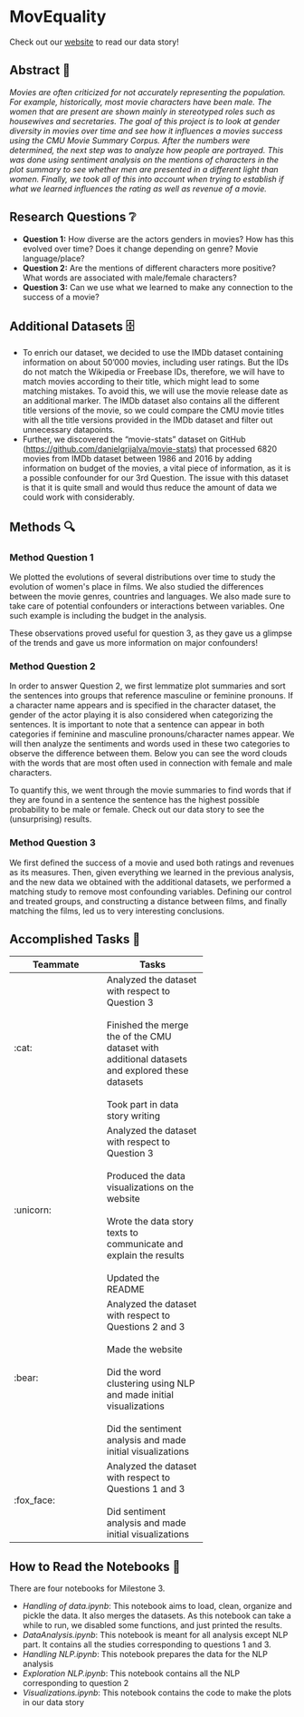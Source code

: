 # MovEquality

Check out our [website](https://pierreancey.github.io/) to read our data story!

## Abstract :memo:
_Movies are often criticized for not accurately representing the population. For example, historically, most movie characters have been male. The women that are present are shown mainly in stereotyped roles such as housewives and secretaries. The goal of this project is to look at gender diversity in movies over time and see how it influences a movies success using the CMU Movie Summary Corpus. After the numbers were determined, the next step was to analyze how people are portrayed. This was done using sentiment analysis on the mentions of characters in the plot summary to see whether men are presented in a different light than women. Finally, we took all of this into account when trying to establish if what we learned influences the rating as well as revenue of a movie._

## Research Questions :grey_question:
- **Question 1:** How diverse are the actors genders in movies? How has this evolved over time? Does it change depending on genre? Movie language/place?
- **Question 2:** Are the mentions of different characters more positive? What words are associated with male/female characters?
- **Question 3:** Can we use what we learned to make any connection to the success of a movie?

## Additional Datasets :file_cabinet:
- To enrich our dataset, we decided to use the IMDb dataset containing information on about 50’000 movies, including user ratings. But the IDs do not match the Wikipedia or Freebase IDs, therefore, we will have to match movies according to their title, which might lead to some matching mistakes. To avoid this, we will use the movie release date as an additional marker. The IMDb dataset also contains all the different title versions of the movie, so we could compare the CMU movie titles with all the title versions provided in the IMDb dataset and filter out unnecessary datapoints. 
- Further, we discovered the “movie-stats” dataset on GitHub (https://github.com/danielgrijalva/movie-stats) that processed 6820 movies from IMDb dataset between 1986 and 2016 by adding information on budget of the movies, a vital piece of information, as it is a possible confounder for our 3rd Question. The issue with this dataset is that it is quite small and would thus reduce the amount of data we could work with considerably.

## Methods :mag:
### Method Question 1
We plotted the evolutions of several distributions over time to study the evolution of women's place in films. We also studied the differences between the movie genres, countries and languages. We also made sure to take care of potential confounders or interactions between variables. One such example is including the budget in the analysis.

These observations proved useful for question 3, as they gave us a glimpse of the trends and gave us more information on major confounders!

### Method Question 2
In order to answer Question 2, we first lemmatize plot summaries and sort the sentences into groups that reference masculine or feminine pronouns. If a character name appears and is specified in the character dataset, the gender of the actor playing it is also considered when categorizing the sentences. It is important to note that a sentence can appear in both categories if feminine and masculine pronouns/character names appear. We will then analyze the sentiments and words used in these two categories to observe the difference between them.
Below you can see the word clouds with the words that are most often used in connection with female and male characters.

To quantify this, we went through the movie summaries to find words that if they are found in a sentence the sentence has the highest possible probability to be male or female. Check out our data story to see the (unsurprising) results.

### Method Question 3
We first defined the success of a movie and used both ratings and revenues as its measures. Then, given everything we learned in the previous analysis, and the new data we obtained with the additional datasets, we performed a matching study to remove most confounding variables. Defining our control and treated groups, and constructing a distance between films, and finally matching the films, led us to very interesting conclusions. 

## Accomplished Tasks :raised_hands:

<table class="tg" style="undefined;table-layout: fixed; width: 342px">
<colgroup>
<col style="width: 164px">
<col style="width: 178px">
</colgroup>
<thead>
  <tr>
    <th class="tg-0lax">Teammate</th>
    <th class="tg-0lax">Tasks</th>
  </tr>
</thead>
<tbody>
  <tr>
    <td class="tg-0lax">:cat:</td>
    <td class="tg-0lax">Analyzed the dataset with respect to Question 3<br><br>Finished the merge the of the CMU dataset with additional datasets and explored these datasets<br><br>Took part in data story writing</td>
  </tr>
  <tr>
    <td class="tg-0lax">:unicorn:</td>
    <td class="tg-0lax">Analyzed the dataset with respect to Question 3<br><br>Produced the data visualizations on the website<br><br>Wrote the data story texts to communicate and explain the results<br><br>Updated the README</td>
  </tr>
  <tr>
    <td class="tg-0lax">:bear:</td>
    <td class="tg-0lax">Analyzed the dataset with respect to Questions 2 and 3<br><br>Made the website<br><br>Did the word clustering using NLP and made initial visualizations<br><br>Did the sentiment analysis and made initial visualizations</td>
  </tr>
  <tr>
    <td class="tg-0lax">:fox_face:</td>
    <td class="tg-0lax">Analyzed the dataset with respect to Questions 1 and 3<br><br> Did sentiment analysis and made initial visualizations</td>
  </tr>
</tbody>
</table>


## How to Read the Notebooks :file_folder:
There are four notebooks for Milestone 3.
- _Handling of data.ipynb_: This notebook aims to load, clean, organize and pickle the data. It also merges the datasets. As this notebook can take a while to run, we disabled some functions, and just printed the results.
- _DataAnalysis.ipynb_: This notebook is meant for all analysis except NLP part. It contains all the studies corresponding to questions 1 and 3.
- _Handling NLP.ipynb_: This notebook prepares the data for the NLP analysis
- _Exploration NLP.ipynb_: This notebook contains all the NLP corresponding to question 2
- _Visualizations.ipynb_: This notebook contains the code to make the plots in our data story
